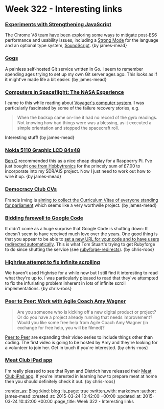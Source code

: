 Week 322 - Interesting links
============================

### [Experiments with Strengthening JavaScript](https://developers.google.com/v8/experiments)

The Chrome V8 team have been exploring some ways to mitigate post-ES6 performance and usability issues, including a [Strong Mode](https://developers.google.com/v8/experiments#strong) for the language and an optional type system, [SoundScript](https://developers.google.com/v8/experiments#sound). {by james-mead}


### [Gogs](https://try.gogs.io/)

A painless self-hosted Git service written in Go. I seem to remember spending ages trying to set up my own Git server ages ago. This looks as if it might've made life a bit easier. {by james-mead}


### [Computers in Spaceflight: The NASA Experience](http://history.nasa.gov/computers/contents.html)

I came to this while reading about [Voyager's computer system](http://history.nasa.gov/computers/Ch6-2.html). I was particularly fascinated by some of the failure recovery stories, e.g.

> When the backup came on-line it had no record of the gyro readings. Not knowing how bad things were was a blessing, as it executed a simple orientation and stopped the spacecraft roll.

Interesting stuff! {by james-mead}


### [Nokia 5110 Graphic LCD 84x48](https://www.sparkfun.com/products/10168)

[Ben G](https://twitter.com/beng) recommended this as a nice cheap display for a Raspberry Pi. I've just bought [one from Hobbytronics](http://www.hobbytronics.co.uk/lcd/nokia-5110-lcd) for the princely sum of £7.00 to incorporate into my SDR/AIS project. Now I just need to work out how to wire it up. {by james-mead}


### [Democracy Club CVs](http://cv.democracyclub.org.uk/)

Francis Irving is [aiming to collect the Curriculum Vitae of everyone standing for parliament](http://www.flourish.org/2015/03/why-im-collecting-every-mp-candidates-cv/) which seems like a very worthwile project. {by james-mead}


### [Bidding farewell to Google Code](http://google-opensource.blogspot.co.uk/2015/03/farewell-to-google-code.html)

It didn't come as a huge surprise that Google Code is shutting down: It doesn't seem to have received much love over the years. One good thing is that you appear to be able to [set a new URL for your code and to have users redirected automatically][google-code-redirect]. This is what Tom Stuart's trying to get Rubyforge to do since shutting the service (see [rubyforge-redirects][]). {by chris-roos}


### [Highrise attempt to fix infinite scrolling](http://blog.highrisehq.com/post/112136637101/snapback-cache-a-huge-improvement-to-the-speed)

We haven't used Highrise for a while now but I still find it interesting to read what they're up to. I was particularly pleased to read that they've attempted to fix the infuriating problem inherent in lots of infinite scroll implementations. {by chris-roos}


### [Peer to Peer: Work with Agile Coach Amy Wagner](http://peertopeer.io/blog/2015/work-with-agile-coach-amy-wagner/)

> Are you someone who is kicking off a new digital product or project? Or do you have a project already running that needs improvement? Would you like some free help from Agile Coach Amy Wagner (in exchange for free help, you will be filmed)?

[Peer to Peer][] are expanding their video series to include things other than coding. The first video is going to be hosted by Amy and they're looking for a volunteer to join her. Get in touch if you're interested. {by chris-roos}


### [Meat Club iPad app](https://plus.google.com/+RyanSnyderme/posts/e4AyzYHkcjW?cfem=1)

I'm really pleased to see that Ryan and Dietrich have released their [Meat Club iPad app][]. If you're interested in learning how to prepare meat at home then you should definitely check it out. {by chris-roos}


[google-code-redirect]: https://code.google.com/p/support-tools/wiki/GitHubExporterFAQ#Setting_the_%22Project_Moved%22_Flag
[Meat Club iPad app]: http://itunes.apple.com/us/app/meat-club/id967637748?ls=1
[Peer to Peer]: http://peertopeer.io/videos/
[rubyforge-redirects]: https://github.com/tomstuart/rubyforge-redirects

:render_as: Blog
:kind: blog
:is_page: true
:written_with: markdown
:author: james-mead
:created_at: 2015-03-24 10:42:00 +00:00
:updated_at: 2015-03-24 10:42:00 +00:00
:page_title: Week 322 - Interesting links
